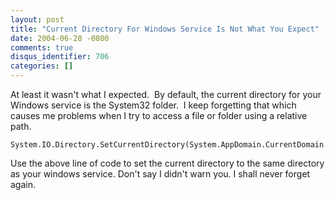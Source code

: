 ```yaml
---
layout: post
title: "Current Directory For Windows Service Is Not What You Expect"
date: 2004-06-28 -0800
comments: true
disqus_identifier: 706
categories: []
---
```

At least it wasn't what I expected.  By default, the current directory
for your Windows service is the System32 folder.  I keep forgetting that
which causes me problems when I try to access a file or folder using a
relative path.

~~~~ {style="COLOR: #000000"}
System.IO.Directory.SetCurrentDirectory(System.AppDomain.CurrentDomain.BaseDirectory);
~~~~

Use the above line of code to set the current directory to the same
directory as your windows service. Don't say I didn't warn you. I shall
never forget again.

